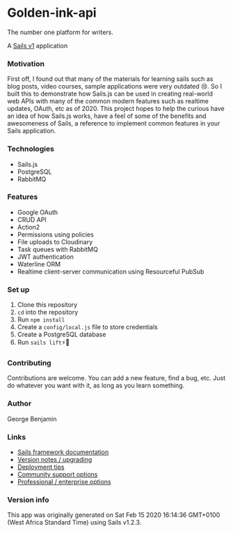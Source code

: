 # Golden-ink-api
The number one platform for writers. 

A [Sails v1](https://sailsjs.com) application

### Motivation
First off, I found out that many of the materials for learning sails such as blog posts, video courses, sample applications were very outdated 😢. So I built this to demonstrate how Sails.js can be used in creating real-world web APIs with many of the common modern features such as realtime updates, OAuth, etc as of 2020. This project hopes to help the curious have an idea of how Sails.js works, have a feel of some of the benefits and awesomeness of Sails, a reference to implement common features in your Sails application.

### Technologies
- Sails.js
- PostgreSQL
- RabbitMQ

### Features
- Google OAuth
- CRUD API
- Action2
- Permissions using policies
- File uploads to Cloudinary
- Task queues with RabbitMQ
- JWT authentication
- Waterline ORM
- Realtime client-server communication using Resourceful PubSub

### Set up
1. Clone this repository
2. `cd` into the repository
3. Run `npm install`
4. Create a `config/local.js` file to store credentials
5. Create a PostgreSQL database
6. Run `sails lift`⚡️🚢

### Contributing
Contributions are welcome. You can add a new feature, find a bug, etc. Just do whatever you want with it, as long as you learn something.

### Author
George Benjamin


### Links

+ [Sails framework documentation](https://sailsjs.com/get-started)
+ [Version notes / upgrading](https://sailsjs.com/documentation/upgrading)
+ [Deployment tips](https://sailsjs.com/documentation/concepts/deployment)
+ [Community support options](https://sailsjs.com/support)
+ [Professional / enterprise options](https://sailsjs.com/enterprise)


### Version info

This app was originally generated on Sat Feb 15 2020 16:14:36 GMT+0100 (West Africa Standard Time) using Sails v1.2.3.

<!-- Internally, Sails used [`sails-generate@1.16.13`](https://github.com/balderdashy/sails-generate/tree/v1.16.13/lib/core-generators/new). -->



<!--
Note:  Generators are usually run using the globally-installed `sails` CLI (command-line interface).  This CLI version is _environment-specific_ rather than app-specific, thus over time, as a project's dependencies are upgraded or the project is worked on by different developers on different computers using different versions of Node.js, the Sails dependency in its package.json file may differ from the globally-installed Sails CLI release it was originally generated with.  (Be sure to always check out the relevant [upgrading guides](https://sailsjs.com/upgrading) before upgrading the version of Sails used by your app.  If you're stuck, [get help here](https://sailsjs.com/support).)
-->

